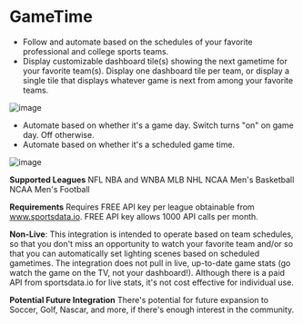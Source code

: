 # GameTime

- Follow and automate based on the schedules of your favorite professional and college sports teams.
- Display customizable dashboard tile(s) showing the next gametime for your favorite team(s). Display one dashboard tile per team, or display a single tile that displays whatever game is next from among your favorite teams.

![image](https://user-images.githubusercontent.com/12822477/116754970-a79bcb00-a9d7-11eb-8e3e-a2ad18d155a9.png)
- Automate based on whether it's a game day. Switch turns "on" on game day. Off otherwise.
- Automate based on whether it's a scheduled game time.

![image](https://user-images.githubusercontent.com/12822477/116754944-9b177280-a9d7-11eb-8e1a-ffe7eb49242c.png)

**Supported Leagues**
NFL
NBA and WNBA
MLB
NHL
NCAA Men's Basketball
NCAA Men's Football

**Requirements**
Requires FREE API key per league obtainable from www.sportsdata.io. FREE API key allows 1000 API calls per month.

**Non-Live**: This integration is intended to operate based on team schedules, so that you don't miss an opportunity to watch your favorite team and/or so that you can automatically set lighting scenes based on scheduled gametimes. The integration does not pull in live, up-to-date game stats (go watch the game on the TV, not your dashboard!). Although there is a paid API from sportsdata.io for live stats, it's not cost effective for individual use.

**Potential Future Integration**
There's potential for future expansion to Soccer, Golf, Nascar, and more, if there's enough interest in the community.
